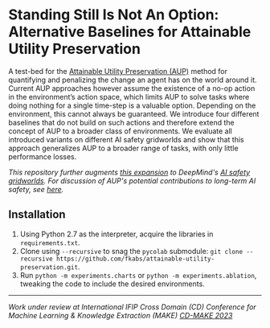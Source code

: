 # Standing Still Is Not An Option: Alternative Baselines for Attainable Utility Preservation

A test-bed for the [Attainable Utility Preservation (AUP)](https://arxiv.org/abs/1902.09725) method for quantifying and penalizing the change an agent has on the world around it. Current AUP approaches however assume the existence of a no-op action in the environment’s action space, which limits AUP to solve tasks where doing nothing for a single time-step is a valuable option. Depending on the environment, this cannot always be guaranteed.
We introduce four different baselines that do not build on such actions and therefore extend the concept of AUP to a broader class of environments. We evaluate all introduced variants on different AI safety gridworlds and show that this approach generalizes AUP to a broader range of tasks, with only little performance losses.

_This repository further augments [this expansion](https://github.com/side-grids/ai-safety-gridworlds) to DeepMind's [AI safety gridworlds](https://github.com/deepmind/ai-safety-gridworlds). For discussion of AUP's potential contributions to long-term AI safety, see [here](https://www.lesswrong.com/s/7CdoznhJaLEKHwvJW)._


## Installation
1. Using Python 2.7 as the interpreter, acquire the libraries in `requirements.txt`.
2. Clone using `--recursive` to snag the `pycolab` submodule:
`git clone --recursive https://github.com/fkabs/attainable-utility-preservation.git`.
1. Run `python -m experiments.charts` or `python -m experiments.ablation`, tweaking the code to include the desired environments.

---

_Work under review at International IFIP Cross Domain (CD) Conference for Machine Learning & Knowledge Extraction (MAKE) [CD-MAKE 2023](https://cd-make.net/)_
